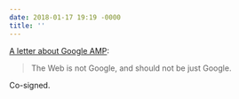 ```yaml
---
date: 2018-01-17 19:19 -0000
title: ''
---
```

[A letter about Google AMP](http://ampletter.org):

> The Web is not Google, and should not be just Google.

Co-signed.
